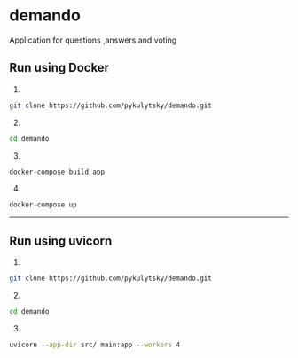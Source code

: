 # demando
Application for questions ,answers and voting

## Run using Docker
1.
```bash
git clone https://github.com/pykulytsky/demando.git
```
2.
```bash
cd demando
```
3.
```bash
docker-compose build app
```
4.
```bash
docker-compose up
```
---
## Run using uvicorn
1.
```bash
git clone https://github.com/pykulytsky/demando.git
```
2.
```bash
cd demando
```
3.
```bash
uvicorn --app-dir src/ main:app --workers 4
```
